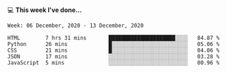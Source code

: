 💻 **This week I've done...**

<!--START_SECTION:waka-->
```text
Week: 06 December, 2020 - 13 December, 2020

HTML        7 hrs 31 mins       █████████████████████░░░░   84.87 % 
Python      26 mins             █░░░░░░░░░░░░░░░░░░░░░░░░   05.06 % 
CSS         21 mins             █░░░░░░░░░░░░░░░░░░░░░░░░   04.06 % 
JSON        17 mins             ░░░░░░░░░░░░░░░░░░░░░░░░░   03.28 % 
JavaScript  5 mins              ░░░░░░░░░░░░░░░░░░░░░░░░░   00.96 %
```
<!--END_SECTION:waka-->
